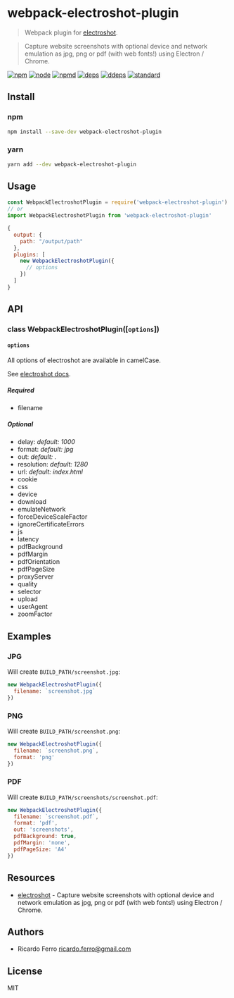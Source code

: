 
# webpack-electroshot-plugin

> Webpack plugin for [electroshot](https://github.com/mixu/electroshot).

> Capture website screenshots with optional device and network emulation as jpg, png or pdf (with web fonts!) using Electron / Chrome.

[![npm][npm]][npm-url]
[![node][node]][node-url]
[![npmd][npmd]][npmd-url]
[![deps][deps]][deps-url]
[![ddeps][ddeps]][ddeps-url]
[![standard][standard]][standard-url]

## Install

### npm

```sh
npm install --save-dev webpack-electroshot-plugin
```

### yarn

```sh
yarn add --dev webpack-electroshot-plugin
```

## Usage

```js
const WebpackElectroshotPlugin = require('webpack-electroshot-plugin')
// or
import WebpackElectroshotPlugin from 'webpack-electroshot-plugin'
```

```js
{
  output: {
    path: "/output/path"
  },
  plugins: [
    new WebpackElectroshotPlugin({
      // options
    })
  ]
}
```

## API

### class WebpackElectroshotPlugin([`options`])

#### `options`

All options of electroshot are available in camelCase.

See [electroshot docs](https://github.com/mixu/electroshot#electroshot).

##### Required

- filename

##### Optional

- delay: *default: 1000*
- format: *default: jpg*
- out: *default: .*
- resolution: *default: 1280*
- url: *default: index.html*
- cookie
- css
- device
- download
- emulateNetwork
- forceDeviceScaleFactor
- ignoreCertificateErrors
- js
- latency
- pdfBackground
- pdfMargin
- pdfOrientation
- pdfPageSize
- proxyServer
- quality
- selector
- upload
- userAgent
- zoomFactor

## Examples

### JPG

Will create `BUILD_PATH/screenshot.jpg`:

```js
new WebpackElectroshotPlugin({
  filename: `screenshot.jpg`
})
```

### PNG

Will create `BUILD_PATH/screenshot.png`:

```js
new WebpackElectroshotPlugin({
  filename: `screenshot.png`,
  format: 'png'
})
```

### PDF

Will create `BUILD_PATH/screenshots/screenshot.pdf`:

```js
new WebpackElectroshotPlugin({
  filename: `screenshot.pdf`,
  format: 'pdf',
  out: 'screenshots',
  pdfBackground: true,
  pdfMargin: 'none',
  pdfPageSize: 'A4'
})
```

## Resources

- [electroshot](https://github.com/mixu/electroshot) - Capture website screenshots with optional device and network emulation as jpg, png or pdf (with web fonts!) using Electron / Chrome.

## Authors

- Ricardo Ferro <ricardo.ferro@gmail.com>

## License

MIT

[npm]: https://img.shields.io/npm/v/webpack-electroshot-plugin.svg?style=flat
[npm-url]: https://npmjs.com/package/webpack-electroshot-plugin

[node]: https://img.shields.io/node/v/webpack-electroshot-plugin.svg?style=flat
[node-url]: https://nodejs.org

[npmd]: https://img.shields.io/npm/dw/webpack-electroshot-plugin.svg?style=flat
[npmd-url]: https://www.npmjs.com/package/webpack-electroshot-plugin

[deps]: https://img.shields.io/david/rferro/webpack-electroshot-plugin.svg?style=flat
[deps-url]: https://david-dm.org/rferro/webpack-electroshot-plugin

[ddeps]: https://img.shields.io/david/dev/rferro/webpack-electroshot-plugin.svg?style=flat
[ddeps-url]: https://david-dm.org/rferro/webpack-electroshot-plugin?type=dev

[standard]: https://img.shields.io/badge/code_style-standard-brightgreen.svg?style=flat
[standard-url]: https://standardjs.com
